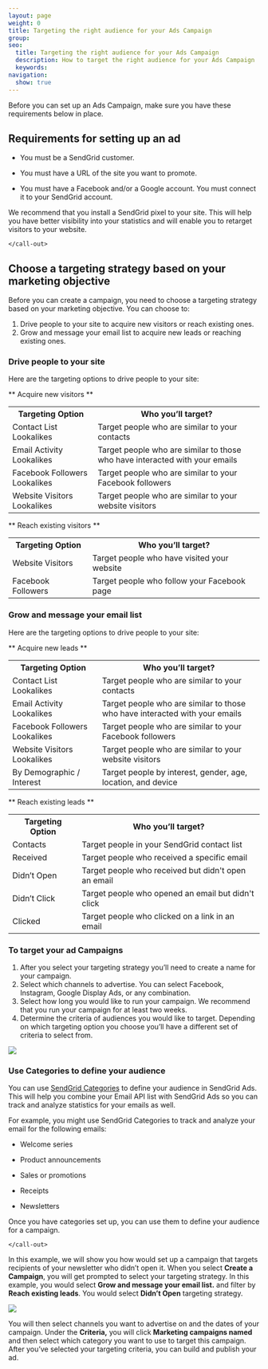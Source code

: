 ```yaml
---
layout: page
weight: 0
title: Targeting the right audience for your Ads Campaign
group: 
seo:
  title: Targeting the right audience for your Ads Campaign
  description: How to target the right audience for your Ads Campaign
  keywords: 
navigation:
  show: true
---
```


Before you can set up an Ads Campaign, make sure you have these requirements below in place.

## Requirements for setting up an ad

* You must be a SendGrid customer.
* You must have a URL of the site you want to promote.
* You must have a Facebook and/or a Google account. You must connect it to your SendGrid account. 

    <call-out>

We recommend that you install a SendGrid pixel to your site. This will help you have better visibility into your statistics and will enable you to retarget visitors to your website.

    </call-out>

## Choose a targeting strategy based on your marketing objective

Before you can create a campaign, you need to choose a targeting strategy based on your marketing objective. You can choose to:

1. Drive people to your site to acquire new visitors or reach existing ones.
1. Grow and message your email list to acquire new leads or reaching existing ones.

### Drive people to your site 

Here are the targeting options to drive people to your site:

** Acquire new visitors **

<table>
  <tr>
    <th><span style="font-weight:bold">Targeting Option</span></th>
    <th><span style="font-weight:bold">Who you’ll target?</span></th>
  </tr>
  <tr>
    <td>Contact List Lookalikes</td>
    <td>Target people who are similar to your contacts</td>
  </tr>
  <tr>
    <td>Email Activity Lookalikes</td>
    <td>Target people who are similar to those who have interacted with your emails</td>
  </tr>
  <tr>
    <td>Facebook Followers Lookalikes</td>
    <td>Target people who are similar to your Facebook followers</td>
  </tr>
  <tr>
    <td>Website Visitors Lookalikes</td>
    <td>Target people who are similar to your website visitors</td>
  </tr>
</table>

** Reach existing visitors **

<table>
  <tr>
    <th><span style="font-weight:bold">Targeting Option</span></th>
    <th><span style="font-weight:bold">Who you’ll target?</span></th>
  </tr>
  <tr>
    <td>Website Visitors</td>
    <td>Target people who have visited your website</td>
  </tr>
  <tr>
    <td>Facebook Followers</td>
    <td>Target people who follow your Facebook page</td>
  </tr>
</table>

### Grow and message your email list

Here are the targeting options to drive people to your site:

** Acquire new leads **

<table>
  <tr>
    <th><span style="font-weight:bold">Targeting Option</span></th>
    <th><span style="font-weight:bold">Who you’ll target?</span></th>
  </tr>
  <tr>
    <td>Contact List Lookalikes</td>
    <td>Target people who are similar to your contacts</td>
  </tr>
  <tr>
    <td>Email Activity Lookalikes</td>
    <td>Target people who are similar to those who have interacted with your emails</td>
  </tr>
  <tr>
    <td>Facebook Followers Lookalikes</td>
    <td>Target people who are similar to your Facebook followers</td>
  </tr>
  <tr>
    <td>Website Visitors Lookalikes</td>
    <td>Target people who are similar to your website visitors</td>
  </tr>
  <tr>
    <td>By Demographic / Interest</td>
    <td>Target people by interest, gender, age, location, and device</td>
  </tr>
</table>
** Reach existing leads **

<table>
  <tr>
    <th><span style="font-weight:bold">Targeting Option</span></th>
    <th><span style="font-weight:bold">Who you’ll target?</span></th>
  </tr>
  <tr>
    <td>Contacts</td>
    <td>Target people in your SendGrid contact list</td>
  </tr>
  <tr>
    <td>Received</td>
    <td>Target people who received a specific email</td>
  </tr>
  <tr>
    <td>Didn’t Open</td>
    <td>Target people who received but didn't open an email</td>
  </tr>
  <tr>
    <td>Didn’t Click</td>
    <td>Target people who opened an email but didn't click</td>
  </tr>
  <tr>
    <td>Clicked</td>
    <td>Target people who clicked on a link in an email</td>
  </tr>
</table>

### To target your ad Campaigns

1. After you select your targeting strategy you’ll need to create a name for your campaign.
1. Select which channels to advertise. You can select Facebook, Instagram, Google Display Ads, or any combination.
1. Select how long you would like to run your campaign. We recommend that you run your campaign for at least two weeks. 
1. Determine the criteria of audiences you would like to target. Depending on which targeting option you choose you’ll have a different set of criteria to select from. 

![]({{root_url}}/images/targetingoverview.png)

### Use Categories to define your audience

You can use [SendGrid Categories](https://sendgrid.com/docs/API_Reference/SMTP_API/categories.html) to define your audience in SendGrid Ads. This will help you combine your Email API list with SendGrid Ads so you can track and analyze statistics for your emails as well.
 
For example, you might use SendGrid Categories to track and analyze your email for the following emails:
* Welcome series
* Product announcements
* Sales or promotions
* Receipts
* Newsletters

   <call-out>
   
Once you have categories set up, you can use them to define your audience for a campaign. 

    </call-out>
    
In this example, we will show you how would set up a campaign that targets recipients of your newsletter who didn’t open it.
When you select **Create a Campaign**, you will get prompted to select your targeting strategy. In this example, you would select **Grow and message your email list.** and filter by **Reach existing leads**. You would select **Didn’t Open** targeting strategy.

![]({{root_url}}/images/targeting-didnotopen.gif)

You will then select channels you want to advertise on and the dates of your campaign. Under the **Criteria,** you will click **Marketing campaigns named** and then select which category you want to use to target this campaign. After you’ve selected your targeting criteria, you can build and publish your ad.


